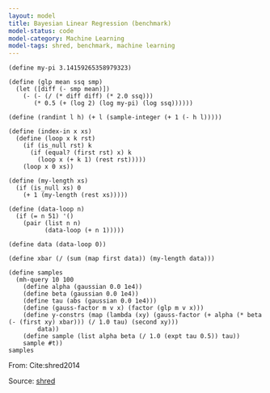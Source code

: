 ```yaml
---
layout: model
title: Bayesian Linear Regression (benchmark)
model-status: code
model-category: Machine Learning
model-tags: shred, benchmark, machine learning
---
```


    (define my-pi 3.14159265358979323)
    
    (define (glp mean ssq smp)
      (let ([diff (- smp mean)])
        (- (- (/ (* diff diff) (* 2.0 ssq)))
           (* 0.5 (+ (log 2) (log my-pi) (log ssq))))))
    
    (define (randint l h) (+ l (sample-integer (+ 1 (- h l)))))
    
    (define (index-in x xs)
      (define (loop x k rst)
        (if (is_null rst) k
          (if (equal? (first rst) x) k
            (loop x (+ k 1) (rest rst)))))
        (loop x 0 xs))
    
    (define (my-length xs)
      (if (is_null xs) 0
        (+ 1 (my-length (rest xs)))))
    
    (define (data-loop n)
      (if (= n 51) '()
        (pair (list n n)
              (data-loop (+ n 1)))))
    
    (define data (data-loop 0))
    
    (define xbar (/ (sum (map first data)) (my-length data)))
    
    (define samples
      (mh-query 10 100
        (define alpha (gaussian 0.0 1e4))
        (define beta (gaussian 0.0 1e4))
        (define tau (abs (gaussian 0.0 1e4)))
        (define (gauss-factor m v x) (factor (glp m v x)))
        (define y-constrs (map (lambda (xy) (gauss-factor (+ alpha (* beta (- (first xy) xbar))) (/ 1.0 tau) (second xy)))
            data))
        (define sample (list alpha beta (/ 1.0 (expt tau 0.5)) tau))
        sample #t))
    samples

From: Cite:shred2014

Source: [shred](https://github.com/LFY/shred/blob/master/benchmarks/line.ss)

